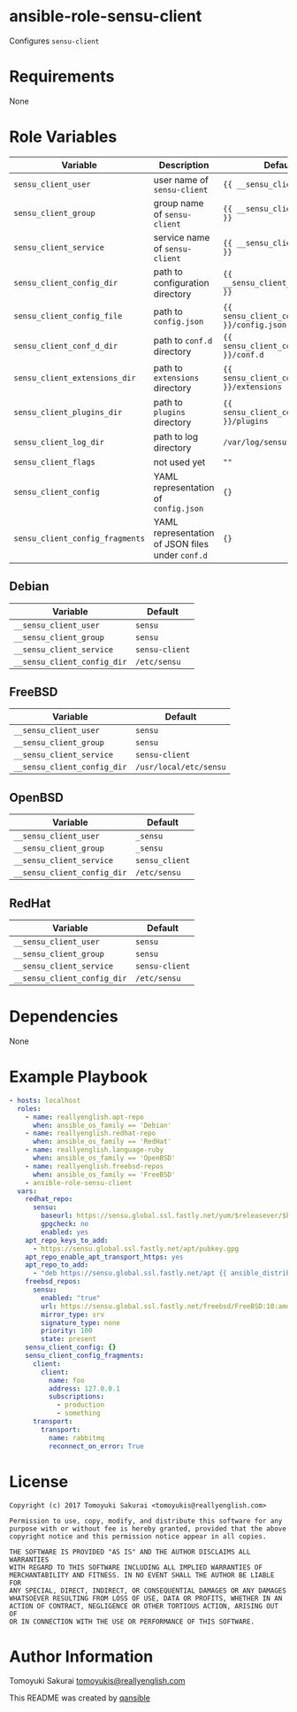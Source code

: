 # ansible-role-sensu-client

Configures `sensu-client`

# Requirements

None

# Role Variables

| Variable | Description | Default |
|----------|-------------|---------|
| `sensu_client_user` | user name of `sensu-client` | `{{ __sensu_client_user }}` |
| `sensu_client_group` | group name of `sensu-client`  | `{{ __sensu_client_group }}` |
| `sensu_client_service` | service name of `sensu-client` | `{{ __sensu_client_service }}` |
| `sensu_client_config_dir` | path to configuration directory | `{{ __sensu_client_config_dir }}` |
| `sensu_client_config_file` | path to `config.json` | `{{ sensu_client_config_dir }}/config.json` |
| `sensu_client_conf_d_dir` | path to `conf.d` directory | `{{ sensu_client_config_dir }}/conf.d` |
| `sensu_client_extensions_dir` | path to `extensions` directory | `{{ sensu_client_config_dir }}/extensions` |
| `sensu_client_plugins_dir` | path to `plugins` directory | `{{ sensu_client_config_dir }}/plugins` |
| `sensu_client_log_dir` | path to log directory | `/var/log/sensu` |
| `sensu_client_flags` | not used yet | `""` |
| `sensu_client_config` | YAML representation of `config.json` | `{}` |
| `sensu_client_config_fragments` | YAML representation of JSON files under `conf.d` | `{}` |

## Debian

| Variable | Default |
|----------|---------|
| `__sensu_client_user` | `sensu` |
| `__sensu_client_group` | `sensu` |
| `__sensu_client_service` | `sensu-client` |
| `__sensu_client_config_dir` | `/etc/sensu` |

## FreeBSD

| Variable | Default |
|----------|---------|
| `__sensu_client_user` | `sensu` |
| `__sensu_client_group` | `sensu` |
| `__sensu_client_service` | `sensu-client` |
| `__sensu_client_config_dir` | `/usr/local/etc/sensu` |

## OpenBSD

| Variable | Default |
|----------|---------|
| `__sensu_client_user` | `_sensu` |
| `__sensu_client_group` | `_sensu` |
| `__sensu_client_service` | `sensu_client` |
| `__sensu_client_config_dir` | `/etc/sensu` |

## RedHat

| Variable | Default |
|----------|---------|
| `__sensu_client_user` | `sensu` |
| `__sensu_client_group` | `sensu` |
| `__sensu_client_service` | `sensu-client` |
| `__sensu_client_config_dir` | `/etc/sensu` |

# Dependencies

None

# Example Playbook

```yaml
- hosts: localhost
  roles:
    - name: reallyenglish.apt-repo
      when: ansible_os_family == 'Debian'
    - name: reallyenglish.redhat-repo
      when: ansible_os_family == 'RedHat'
    - name: reallyenglish.language-ruby
      when: ansible_os_family == 'OpenBSD'
    - name: reallyenglish.freebsd-repos
      when: ansible_os_family == 'FreeBSD'
    - ansible-role-sensu-client
  vars:
    redhat_repo:
      sensu:
        baseurl: https://sensu.global.ssl.fastly.net/yum/$releasever/$basearch
        gpgcheck: no
        enabled: yes
    apt_repo_keys_to_add:
      - https://sensu.global.ssl.fastly.net/apt/pubkey.gpg
    apt_repo_enable_apt_transport_https: yes
    apt_repo_to_add:
      - "deb https://sensu.global.ssl.fastly.net/apt {{ ansible_distribution_release }} main"
    freebsd_repos:
      sensu:
        enabled: "true"
        url: https://sensu.global.ssl.fastly.net/freebsd/FreeBSD:10:amd64/
        mirror_type: srv
        signature_type: none
        priority: 100
        state: present
    sensu_client_config: {}
    sensu_client_config_fragments:
      client:
        client:
          name: foo
          address: 127.0.0.1
          subscriptions:
            - production
            - something
      transport:
        transport:
          name: rabbitmq
          reconnect_on_error: True
```

# License

```
Copyright (c) 2017 Tomoyuki Sakurai <tomoyukis@reallyenglish.com>

Permission to use, copy, modify, and distribute this software for any
purpose with or without fee is hereby granted, provided that the above
copyright notice and this permission notice appear in all copies.

THE SOFTWARE IS PROVIDED "AS IS" AND THE AUTHOR DISCLAIMS ALL WARRANTIES
WITH REGARD TO THIS SOFTWARE INCLUDING ALL IMPLIED WARRANTIES OF
MERCHANTABILITY AND FITNESS. IN NO EVENT SHALL THE AUTHOR BE LIABLE FOR
ANY SPECIAL, DIRECT, INDIRECT, OR CONSEQUENTIAL DAMAGES OR ANY DAMAGES
WHATSOEVER RESULTING FROM LOSS OF USE, DATA OR PROFITS, WHETHER IN AN
ACTION OF CONTRACT, NEGLIGENCE OR OTHER TORTIOUS ACTION, ARISING OUT OF
OR IN CONNECTION WITH THE USE OR PERFORMANCE OF THIS SOFTWARE.
```

# Author Information

Tomoyuki Sakurai <tomoyukis@reallyenglish.com>

This README was created by [qansible](https://github.com/trombik/qansible)
